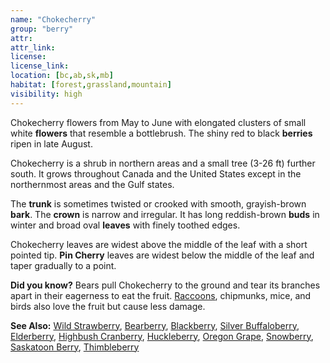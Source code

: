 ```yaml
---
name: "Chokecherry"
group: "berry"
attr:
attr_link:
license:
license_link:
location: [bc,ab,sk,mb]
habitat: [forest,grassland,mountain]
visibility: high
---
```

Chokecherry flowers from May to June with elongated clusters of small white **flowers** that resemble a bottlebrush. The shiny red to black **berries** ripen in late August.

Chokecherry is a shrub in northern areas and a small tree (3-26 ft) further south. It grows throughout Canada and the United States except in the northernmost areas and the Gulf states.

The **trunk** is sometimes twisted or crooked with smooth, grayish-brown **bark**. The **crown** is narrow and irregular. It has long reddish-brown **buds** in winter and broad oval **leaves** with finely toothed edges.

Chokecherry leaves are widest above the middle of the leaf with a short pointed tip. **Pin Cherry** leaves are widest below the middle of the leaf and taper gradually to a point.

**Did you know?** Bears pull Chokecherry to the ground and tear its branches apart in their eagerness to eat the fruit. [Raccoons](/animals/raccoon), chipmunks, mice, and birds also love the fruit but cause less damage.

<!-- generated, do not edit -->
**See Also:**
[Wild Strawberry](/plants/wildstraw),
[Bearberry](/trees/bear),
[Blackberry](/trees/black),
[Silver Buffaloberry](/trees/buffalo),
[Elderberry](/trees/elder),
[Highbush Cranberry](/trees/hicran),
[Huckleberry](/trees/huck),
[Oregon Grape](/trees/orgrape),
[Snowberry](/trees/snow),
[Saskatoon Berry](/trees/stoon),
[Thimbleberry](/trees/thimble)
